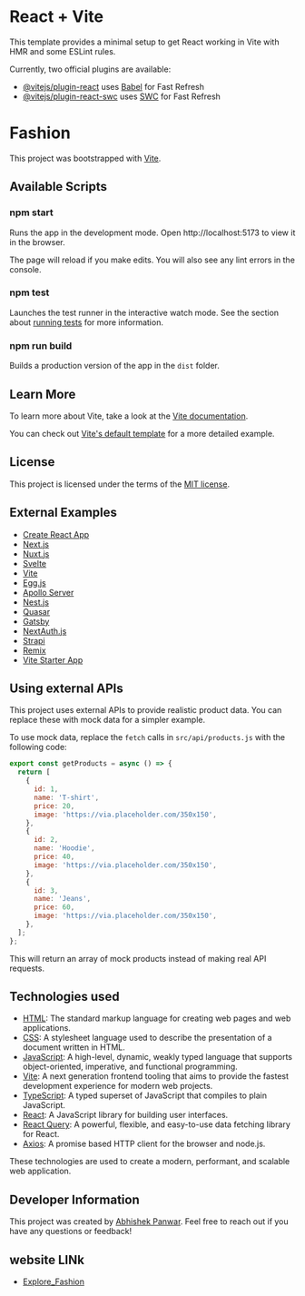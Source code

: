 # React + Vite

This template provides a minimal setup to get React working in Vite with HMR and some ESLint rules.

Currently, two official plugins are available:

- [@vitejs/plugin-react](https://github.com/vitejs/vite-plugin-react/blob/main/packages/plugin-react/README.md) uses [Babel](https://babeljs.io/) for Fast Refresh
- [@vitejs/plugin-react-swc](https://github.com/vitejs/vite-plugin-react-swc) uses [SWC](https://swc.rs/) for Fast Refresh

# Fashion

This project was bootstrapped with [Vite](https://vitejs.dev/).

## Available Scripts

### npm start

Runs the app in the development mode.
Open http://localhost:5173 to view it in the browser.

The page will reload if you make edits.
You will also see any lint errors in the console.

### npm test

Launches the test runner in the interactive watch mode.
See the section about [running tests](https://vitejs.dev/guide/testing.html) for more information.

### npm run build

Builds a production version of the app in the `dist` folder.

## Learn More

To learn more about Vite, take a look at the [Vite documentation](https://vitejs.dev/).

You can check out [Vite's default template](https://github.com/vitejs/vite/tree/main/create-vite-app) for a more detailed example.

## License

This project is licensed under the terms of the [MIT license](https://opensource.org/licenses/MIT).

## External Examples

- [Create React App](https://github.com/facebook/create-react-app)
- [Next.js](https://github.com/vercel/next.js)
- [Nuxt.js](https://github.com/nuxt/nuxt.js)
- [Svelte](https://github.com/sveltejs/template)
- [Vite](https://github.com/vitejs/vite/tree/main/create-vite-app)
- [Egg.js](https://github.com/eggjs/egg-init)
- [Apollo Server](https://github.com/apollographql/apollo-server)
- [Nest.js](https://github.com/nestjs/nest-cli)
- [Quasar](https://github.com/quasarframework/quasar-template-default)
- [Gatsby](https://github.com/gatsbyjs/gatsby-starter-default)
- [NextAuth.js](https://github.com/nextauthjs/next-auth-example)
- [Strapi](https://github.com/strapi/strapi-starter-gatsby-blog)
- [Remix](https://github.com/remix-run/remix/tree/main/examples/with-vite)
- [Vite Starter App](https://github.com/antfu/vite-template)

## Using external APIs

This project uses external APIs to provide realistic product data. You can replace these with mock data for a simpler example.

To use mock data, replace the `fetch` calls in `src/api/products.js` with the following code:

```js
export const getProducts = async () => {
  return [
    {
      id: 1,
      name: 'T-shirt',
      price: 20,
      image: 'https://via.placeholder.com/350x150',
    },
    {
      id: 2,
      name: 'Hoodie',
      price: 40,
      image: 'https://via.placeholder.com/350x150',
    },
    {
      id: 3,
      name: 'Jeans',
      price: 60,
      image: 'https://via.placeholder.com/350x150',
    },
  ];
};
```

This will return an array of mock products instead of making real API requests.

## Technologies used

- [HTML](https://developer.mozilla.org/en-US/docs/Web/HTML): The standard markup language for creating web pages and web applications.
- [CSS](https://developer.mozilla.org/en-US/docs/Web/CSS): A stylesheet language used to describe the presentation of a document written in HTML.
- [JavaScript](https://developer.mozilla.org/en-US/docs/Web/JavaScript): A high-level, dynamic, weakly typed language that supports object-oriented, imperative, and functional programming.
- [Vite](https://vitejs.dev/): A next generation frontend tooling that aims to provide the fastest development experience for modern web projects.
- [TypeScript](https://www.typescriptlang.org/): A typed superset of JavaScript that compiles to plain JavaScript.
- [React](https://reactjs.org/): A JavaScript library for building user interfaces.
- [React Query](https://react-query.tanstack.com/): A powerful, flexible, and easy-to-use data fetching library for React.
- [Axios](https://github.com/axios/axios): A promise based HTTP client for the browser and node.js.

These technologies are used to create a modern, performant, and scalable web application.

## Developer Information

This project was created by [Abhishek Panwar](https://github.com/abhishek2001panwar). Feel free to reach out if you have any questions or feedback!
## website LINk
- [Explore_Fashion](https://fashion-react-97m8ovvt4-abhishek2001panwars-projects.vercel.app/)
